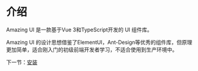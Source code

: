   # 介绍

  Amazing UI 是一款基于Vue 3和TypeScript开发的 UI 组件库。

  Amazing UI 的设计思想借鉴了ElementUI，Ant-Design等优秀的组件库，但原理更加简单，适合刚入门的初级前端开发者学习，不适合使用到生产环境中。
      
  下一节：[安装](#/doc/install)